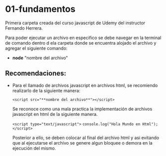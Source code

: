 # 01-fundamentos

Primera carpeta creada  del curso javascript de Udemy del instructor Fernando Herrera.

Para poder ejecutar un archivo en especifico se debe navegar en la terminal de comando dentro d ela carpeta donde se encuentra alojado el archivo y agregar el siguiente comando:

* **node** "nombre del archivo"

## Recomendaciones:

* Para el llamado de archivos javascript en archivos html, se recomiendo realizarlo de la siguiente manera:
    
    `<script src="**nombre del archivo**"></script>`

    Se reconoce como una mala practica la implementación de archivos javascript en html de la siguiente manera.

    `<script type="text/javascript">`
       `console.log("Hola Mundo en Html");`
    `</script>`

  Posterior a ello, se deben colocar al final del archivo html y asi evitando que al ejecutarse el archivo se genere algun bloquee o demora en la ejecución del mismo.

